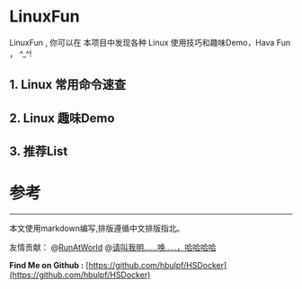 # LinuxFun
LinuxFun , 你可以在 本项目中发现各种 Linux 使用技巧和趣味Demo，Hava Fun ， ^_^!
## 1. Linux 常用命令速查

## 2. Linux 趣味Demo

## 3. 推荐List

# 参考

----
本文使用markdown编写,排版遵循中文排版指北。  

友情贡献： @[RunAtWorld](https://github.com/RunAtWorld)    @[请叫我明......唤.....，哈哈哈哈]()  

**Find Me on Github :** [https://github.com/hbulpf/HSDocker](https://github.com/hbulpf/HSDocker)

